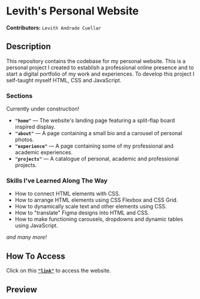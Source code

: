 # Levith's Personal Website

**Contributors:** `Levith Andrade Cuellar`

## Description
This repository contains the codebase for my personal website. This is a personal project I created to establish a professional online presence and to start a digital portfolio of my work and experiences. To develop this project I self-taught myself HTML, CSS and JavaScript.

### Sections
Currently under construction! 
- **`"home"`** — The website's landing page featuring a split-flap board inspired display.
- **`"about"`** — A page containing a small bio and a carousel of personal photos.
- **`"experience"`** — A page containing some of my professional and academic experiences.
- **`"projects"`** — A catalogue of personal, academic and professional projects.

### Skills I've Learned Along The Way
- How to connect HTML elements with CSS.
- How to arrange HTML elements using CSS Flexbox and CSS Grid.
- How to dynamically scale text and other elements using CSS.
- How to "translate" Figma designs into HTML and CSS.
- How to make functioning carousels, dropdowns and dynamic tables using JavaScript.

*and many more!*

## How To Access
Click on this [**`"link"`**](https://levith-andrade-cuellar.github.io/index.html) to access the website.

## Preview 
